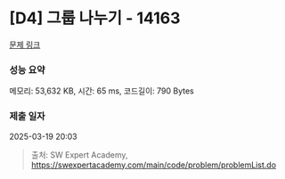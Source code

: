 # [D4] 그룹 나누기 - 14163 

[문제 링크](https://swexpertacademy.com/main/code/problem/problemDetail.do?contestProbId=AX--pdmaF9YDFARi) 

### 성능 요약

메모리: 53,632 KB, 시간: 65 ms, 코드길이: 790 Bytes

### 제출 일자

2025-03-19 20:03



> 출처: SW Expert Academy, https://swexpertacademy.com/main/code/problem/problemList.do